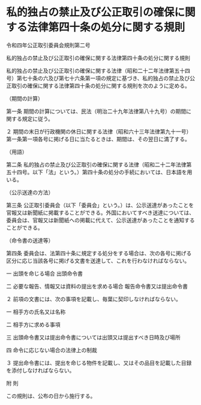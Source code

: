 # 私的独占の禁止及び公正取引の確保に関する法律第四十条の処分に関する規則

令和四年公正取引委員会規則第二号

私的独占の禁止及び公正取引の確保に関する法律第四十条の処分に関する規則

私的独占の禁止及び公正取引の確保に関する法律（昭和二十二年法律第五十四号）第七十条の六及び第七十六条第一項の規定に基づき、私的独占の禁止及び公正取引の確保に関する法律第四十条の処分に関する規則を次のように定める。

（期間の計算）

第一条 期間の計算については、民法（明治二十九年法律第八十九号）の期間に関する規定に従う。

２ 期間の末日が行政機関の休日に関する法律（昭和六十三年法律第九十一号）第一条第一項各号に掲げる日に当たるときは、期間は、その翌日に満了する。

（用語）

第二条 私的独占の禁止及び公正取引の確保に関する法律（昭和二十二年法律第五十四号。以下「法」という。）第四十条の処分の手続においては、日本語を用いる。

（公示送達の方法）

第三条 公正取引委員会（以下「委員会」という。）は、公示送達があったことを官報又は新聞紙に掲載することができる。外国においてすべき送達については、委員会は、官報又は新聞紙への掲載に代えて、公示送達があったことを通知することができる。

（命令書の送達等）

第四条 委員会は、法第四十条に規定する処分をする場合は、次の各号に掲げる区分に応じ当該各号に掲げる文書を送達して、これを行わなければならない。

一 出頭を命じる場合 出頭命令書

二 必要な報告、情報又は資料の提出を求める場合 報告命令書又は提出命令書

２ 前項の文書には、次の事項を記載し、毎葉に契印しなければならない。

一 相手方の氏名又は名称

二 相手方に求める事項

三 出頭命令書又は提出命令書については出頭又は提出すべき日時及び場所

四 命令に応じない場合の法律上の制裁

３ 提出命令書には、提出を命じる物件を記載し、又はその品目を記載した目録を添付しなければならない。

附 則

この規則は、公布の日から施行する。
